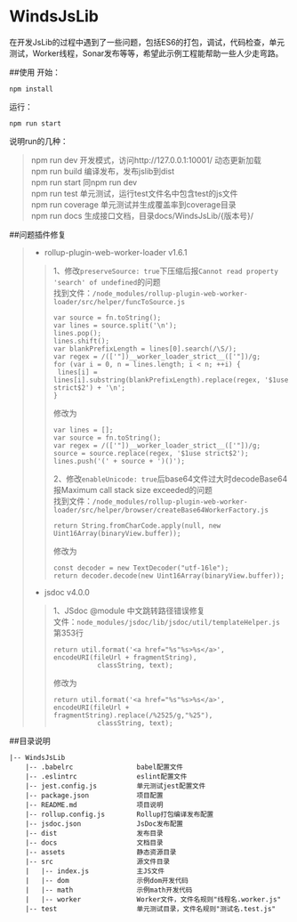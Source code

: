  # WindsJsLib  
在开发JsLib的过程中遇到了一些问题，包括ES6的打包，调试，代码检查，单元测试，Worker线程，Sonar发布等等，希望此示例工程能帮助一些人少走弯路。

##使用
开始：  
```npm
npm install
```
运行：   
```npm
npm run start
```
说明run的几种：
> npm run dev 开发模式，访问http://127.0.0.1:10001/ 动态更新加载  
> npm run build 编译发布，发布jslib到dist  
> npm run start 同npm run dev  
> npm run test 单元测试，运行test文件名中包含test的js文件  
> npm run coverage 单元测试并生成覆盖率到coverage目录  
> npm run docs 生成接口文档，目录docs/WindsJsLib/{版本号}/  

##问题插件修复 
> - rollup-plugin-web-worker-loader v1.6.1
>> 1、修改`preserveSource: true`下压缩后报`Cannot read property 'search' of undefined`的问题  
   找到文件：`/node_modules/rollup-plugin-web-worker-loader/src/helper/funcToSource.js`  
>>```
>>var source = fn.toString();  
>>var lines = source.split('\n');  
>>lines.pop();  
>>lines.shift();  
>>var blankPrefixLength = lines[0].search(/\S/);  
>>var regex = /(['"])__worker_loader_strict__(['"])/g;  
>>for (var i = 0, n = lines.length; i < n; ++i) {  
>>  lines[i] = lines[i].substring(blankPrefixLength).replace(regex, '$1use strict$2') + '\n';  
>>}  
>>```
>>修改为
>>```
>>var lines = [];  
>>var source = fn.toString();  
>>var regex = /(['"])__worker_loader_strict__(['"])/g;  
>>source = source.replace(regex, '$1use strict$2');  
>>lines.push('(' + source + ')()');  
>>```
>>2、修改`enableUnicode: true`后base64文件过大时decodeBase64报Maximum call stack size exceeded的问题  
     找到文件：`/node_modules/rollup-plugin-web-worker-loader/src/helper/browser/createBase64WorkerFactory.js`  
  >>```
  >>return String.fromCharCode.apply(null, new Uint16Array(binaryView.buffer));
  >>```
  >>修改为
  >>```
  >>const decoder = new TextDecoder("utf-16le");  
  >>return decoder.decode(new Uint16Array(binaryView.buffer));  
  >>```
  >>
>
> - jsdoc v4.0.0 
>> 1、JSdoc @module 中文跳转路径错误修复  
   文件：`node_modules/jsdoc/lib/jsdoc/util/templateHelper.js` 第353行
>>```
>>return util.format('<a href="%s"%s>%s</a>', encodeURI(fileUrl + fragmentString),
>>            classString, text);
>>```
>>修改为
>>```
>>return util.format('<a href="%s"%s>%s</a>', encodeURI(fileUrl + fragmentString).replace(/%2525/g,"%25"),
>>            classString, text);
>>```

##目录说明  
```
|-- WindsJsLib  
    |-- .babelrc                babel配置文件  
    |-- .eslintrc               eslint配置文件  
    |-- jest.config.js          单元测试jest配置文件  
    |-- package.json            项目配置  
    |-- README.md               项目说明  
    |-- rollup.config.js        Rollup打包编译发布配置  
    |-- jsdoc.json              JsDoc发布配置
    |-- dist                    发布目录  
    |-- docs                    文档目录   
    |-- assets                  静态资源目录  
    |-- src                     源文件目录  
    |   |-- index.js            主JS文件  
    |   |-- dom                 示例dom开发代码  
    |   |-- math                示例math开发代码
    |   |-- worker              Worker文件，文件名规则"线程名.worker.js"  
    |-- test                    单元测试目录，文件名规则"测试名.test.js" 
```